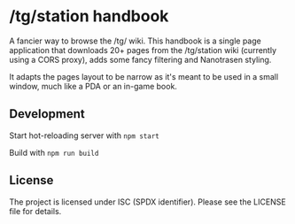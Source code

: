# /tg/station handbook

A fancier way to browse the /tg/ wiki. This handbook is a single page application that downloads 20+ pages from the /tg/station wiki (currently using a CORS proxy), adds some fancy filtering and Nanotrasen styling.

It adapts the pages layout to be narrow as it's meant to be used in a small window, much like a PDA or an in-game book.

## Development

Start hot-reloading server with `npm start`

Build with `npm run build`

## License

The project is licensed under ISC (SPDX identifier). Please see the LICENSE file for details.
